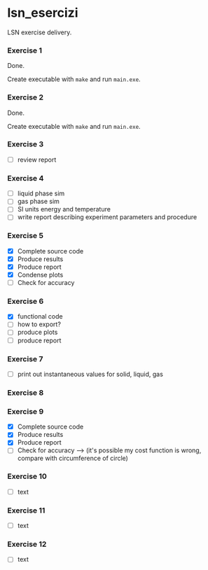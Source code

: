 # lsn_esercizi

LSN exercise delivery.

### Exercise 1

Done. 

Create executable with `make` and run `main.exe`.

### Exercise 2

Done.

Create executable with `make` and run `main.exe`.

### Exercise 3
- [ ] review report

### Exercise 4

- [ ] liquid phase sim
- [ ] gas phase sim
- [ ] SI units energy and temperature
- [ ] write report describing experiment parameters and procedure

### Exercise 5
- [x] Complete source code
- [x] Produce results
- [x] Produce report
- [x] Condense plots
- [ ] Check for accuracy

### Exercise 6
- [x] functional code
- [ ] how to export?
- [ ] produce plots
- [ ] produce report

### Exercise 7
- [ ] print out instantaneous values for solid, liquid, gas

### Exercise 8

### Exercise 9
- [x] Complete source code
- [x] Produce results
- [x] Produce report
- [ ] Check for accuracy --> (it's possible my cost function is wrong, compare with circumference of circle)

### Exercise 10
- [ ] text

### Exercise 11
- [ ] text

### Exercise 12
- [ ] text